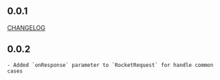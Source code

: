 ## 0.0.1

[CHANGELOG](https://github.com/JahezAcademy/flutter_rocket/blob/dev/packages/flutter_rocket/CHANGELOG.md)

## 0.0.2
    - Added `onResponse` parameter to `RocketRequest` for handle common cases



